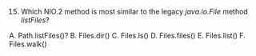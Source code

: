 15. Which NIO.2 method is most similar to the legacy *java.io.File* method *listFiles*?

A. Path.listFiles()?
B. Files.dir()
C. Files.ls()
D. Files.files()
E. Files.list()
F. Files.walk()
